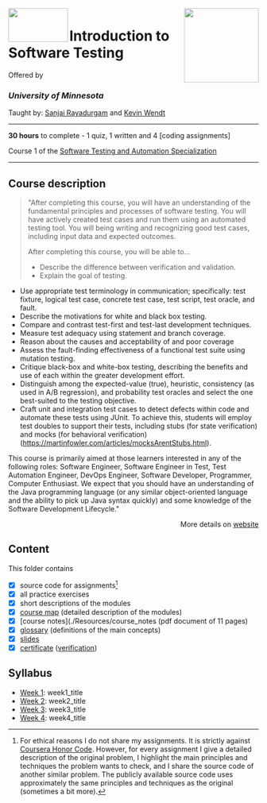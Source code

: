 <a href="https://www.coursera.org/learn/introduction-software-testing">
  <img src="/img/course_logo" width="150" align="right">
</a>

<img src="https://upload.wikimedia.org/wikipedia/commons/thumb/6/6a/University_of_Minnesota_Logo.svg/1920px-University_of_Minnesota_Logo.svg.png" width="120" height="68" align="left">

# Introduction to Software Testing

Offered by 
### *University of Minnesota*

Taught by: [Sanjai Rayadurgam](https://www.coursera.org/instructor/rsanjai) and [Kevin Wendt](https://www.coursera.org/instructor/kevin-wendt)

---

**30 hours** to complete - 1 quiz, 1 written and 4 [coding assignments]

Course 1 of the [Software Testing and Automation Specialization](../) 

---

## Course description

>"After completing this course, you will have an understanding of the fundamental principles and processes of software testing. You will have actively created test cases and run them using an automated testing tool. You will being writing and recognizing good test cases, including input data and expected outcomes.
>
>After completing this course, you will be able to…
>- Describe the difference between verification and validation.
>- Explain the goal of testing.
- Use appropriate test terminology in communication; specifically: test fixture, logical test case, concrete test case, test script, test oracle, and fault.
- Describe the motivations for white and black box testing.
- Compare and contrast test-first and test-last development techniques.
- Measure test adequacy using statement and branch coverage.
- Reason about the causes and acceptability of and poor coverage
- Assess the fault-finding effectiveness of a functional test suite using mutation testing.
- Critique black-box and white-box testing, describing the benefits and use of each within the greater development effort.
- Distinguish among the expected-value (true), heuristic, consistency (as used in A/B regression), and probability test oracles and select the one best-suited to the testing objective.
- Craft unit and integration test cases to detect defects within code and automate these tests using JUnit.  To achieve this, students will employ test doubles to support their tests, including stubs (for state verification) and mocks (for behavioral verification) (https://martinfowler.com/articles/mocksArentStubs.html).

This course is primarily aimed at those learners interested in any of the following roles: Software Engineer, Software Engineer in Test, Test Automation Engineer, DevOps Engineer, Software Developer, Programmer, Computer Enthusiast. We expect that you should have an understanding of the Java programming language (or any similar object-oriented language and the ability to pick up Java syntax quickly) and some knowledge of the Software Development Lifecycle."

<p align="right">More details on <a href="course_homepage">website</a></p>

## Content
This folder contains 
- [x] source code for assignments[^1]
- [x] all practice exercises
- [x] short descriptions of the modules 
- [x] [course map](./Resources/course_map) (detailed description of the modules)
- [x] [course notes](./Resources/course_notes (pdf document of 11 pages)
- [x] [glossary](./Resources/glossary) (definitions of the main concepts)
- [x] [slides](./Slides) 
- [x] [certificate](./Certificate/certificate.pdf) ([verification](certificate_link))

## Syllabus
- [Week 1](./Week%201): week1_title
- [Week 2](./Week%202): week2_title
- [Week 3](./Week%203): week3_title
- [Week 4](./Week%204): week4_title

[^1]: For ethical reasons I do not share my assignments. It is strictly against [Coursera Honor Code](https://www.coursera.support/s/article/209818863-Coursera-Honor-Code?language=en_US). However, for every assignment I give a detailed description of the original problem, I highlight the main principles and techniques the problem wants to check, and I share the source code of another similar problem. The publicly available source code uses approximately the same principles and techniques as the original (sometimes a bit more). 
